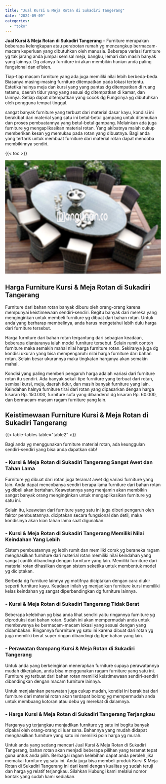 ```yaml
---
title: "Jual Kursi & Meja Rotan di Sukadiri Tangerang"
date: "2024-09-09"
categories: 
  - "toko"
---
```


**Jual Kursi & Meja Rotan di Sukadiri Tangerang** – Furniture merupakan beberapa kelengkapan atau perabotan rumah yg mencangkup bermacam-macam keperluan yang dibutuhkan oleh manusia. Beberapa variasi furniture yg tak jarang anda jumpai semisal meja, bangku, lemari dan masih banyak yang lainnya. Dg adanya furniture ini akan membikin hunian anda paling fungsional dan efisien.

Tiap-tiap macam furniture yang ada juga memiliki nilai lebih berbeda-beda. Biasanya masing-masing furniture ditempatkan pada lokasi tertentu. Estetika halnya meja dan kursi yang yang pantas dg ditempatkan di ruang tetamu, daerah tidur yang yang sesuai dg ditempatkan di kamar, dan lainnya. Setiap dapat ditempatkan yang cocok dg Fungsinya yg dibutuhkan oleh pengguna tempat tinggal.

sangat banyak furniture yang terbuat dari material dasar kayu, kondisi ini berakibat dari material yang satu ini betul-betul gampang untuk ditemukan dan proses pembuatannya yang betul-betul gampang. Melainkan ada juga furniture yg mengaplikasikan material rotan. Yang akibatnya malah cukup memberikan kesan yg memukau pada rotan yang dibuatnya. Bagi anda yang tertarik untuk membuat furniture dari material rotan dapat mencoba membikinnya sendiri.

{{< toc >}}

![Jual Kursi & Meja Rotan di Sukadiri Tangerang](/images/kursi-meja-rotan-murah10.png)

## Harga Furniture Kursi & Meja Rotan di Sukadiri Tangerang

Furniture dari bahan rotan banyak diburu oleh orang-orang karena mempunyai keistimewaan sendiri-sendiri. Begitu banyak dari mereka yang menginginkan untuk membeli furniture yg dibuat dari bahan rotan. Untuk anda yang berharap membelinya, anda harus mengetahui lebih dulu harga dari furniture tersebut.

Harga furniture dari bahan rotan tergantung dari sebagian keadaan, beberapa diantaranya ialah model furniture tersebut. Selain rumit contoh furniture maka semakin mahal nilai harga furniture rotan. Sekiranya juga dg kondisi ukuran yang bisa mempengaruhi nilai harga furniture dari bahan rotan. Selain besar ukurannya maka tingkatan harganya akan semakin mahal.

Kondisi yang paling memberi pengaruh harga adalah variasi dari furniture rotan itu sendiri. Ada banyak sekali tipe furniture yang terbuat dari rotan, semisal kursi, meja, daerah tidur, dan masih banyak furniture yang lain. Keindahan halnya furniture tirai dari rotan yang dipasarkan dengan harga kisaran Rp. 150.000, furniture sofa yang dibanderol dg kisaran Rp. 60.000, dan bermacam-macam ragam furniture yang lain.

## Keistimewaan Furniture Kursi & Meja Rotan di Sukadiri Tangerang

{{< table-tables table="table2" >}}

Bagi anda yg menggunakan furniture material rotan, ada keunggulan sendiri-sendiri yang bisa anda dapatkan sbb!

### \- Kursi & Meja Rotan di Sukadiri Tangerang Sangat Awet dan Tahan Lama

Furniture yg dibuat dari rotan juga teramat awet dg variasi furniture yang lain. Anda dapat mencobanya sendiri berapa lama furniture dari bahan rotan yg dibeli akan bertahan. Keawetannya yang menjamin akan membikin sangat banyak orang menginginkan untuk mengaplikasikan furniture yg satu ini.

Selain itu, keawetan dari furniture yang satu ini juga diberi pengaruh oleh faktor pembuatannya. diciptakan secara fungsional dan detil, maka kondisinya akan kian tahan lama saat digunakan.

### \- Kursi & Meja Rotan di Sukadiri Tangerang Memiliki Nilai Keindahan Yang Lebih

Sistem pembuatannya yg lebih rumit dan memiliki corak yg beraneka ragam menghasilkan furniture dari material rotan memiliki nilai keindahan yang sangat cantik dibandingi dengan furniture yang lain. Memiliki furniture dari material rotan dihasilkan dengan sistem seketika untuk membentuk model yg diciptakan.

Berbeda dg furniture lainnya yg motifnya diciptakan dengan cara diukir seperti furniture kayu. Keadaan inilah yg menjadikan furniture kursi memiliki kelas keindahan yg sangat diperbandingkan dg furniture lainnya.

### \- Kursi & Meja Rotan di Sukadiri Tangerang Tidak Berat

Beberapa kelebihan yg bisa anda lihat sendiri yaitu ringannya furniture yg diproduksi dari bahan rotan. Sudah ini akan mempermudah anda untuk membawanya ke bermacam-macam lokasi yang sesuai dengan yang didambakan. Ringannya funrniture yg satu ini karena dibuat dari rotan yg juga memiliki berat super ringan dibandingi dg tipe bahan yang lain.

### \- Perawatan Gampang Kursi & Meja Rotan di Sukadiri Tangerang

Untuk anda yang berkeinginan menerapkan furniture supaya perawatannya mudah dikerjakan, anda bisa menggunakan ragam furniture yang satu ini. Furniture yg terbuat dari bahan rotan memiliki keistimewaan sendiri-sendiri dibandingkan dengan macam furniture lainnya.

Untuk menjalankan perawatan juga cukup mudah, kondisi ini berakibat dari furniture dari material rotan akan terdapat bolong yg mempermudah anda untuk membuang kotoran atau debu yg merekat di dalamnya.

### \- Harga Kursi & Meja Rotan di Sukadiri Tangerang Terjangkau

Harganya yg terjangkau menjadikan furniture yg satu ini begitu banyak dipakai oleh orang-orang di luar sana. Bahannya yang mudah didapat menghasilkan furniture yang satu ini memiliki poin harga yg murah.

Untuk anda yang sedang mencari Jual Kursi & Meja Rotan di Sukadiri Tangerang, bahan rotan akan menjadi beberapa pilihan yang teramat tepat guna untuk anda pilih. Berbagai ragam kelebihan dapat anda peroleh jika memakai furniture yg satu ini. Anda juga bisa membeli produk Kursi & Meja Rotan di Sukadiri Tangerang ini dari kami dengan kualitas yg sudah teruji dan harga yg relatif terjangkau. Silahkan Hubungi kami melalui nomor kontak yang sudah kami sediakan.

